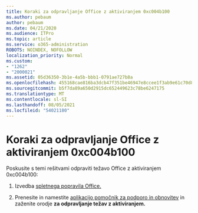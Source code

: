 ```yaml
---
title: Koraki za odpravljanje Office z aktiviranjem 0xc004b100
ms.author: pebaum
author: pebaum
ms.date: 04/21/2020
ms.audience: ITPro
ms.topic: article
ms.service: o365-administration
ROBOTS: NOINDEX, NOFOLLOW
localization_priority: Normal
ms.custom:
- "1262"
- "2000021"
ms.assetid: 05d36350-3b1e-4a5b-bbb1-0791ae727b8a
ms.openlocfilehash: 455168cae816ba3dcb47f351be46947e8ccee1f3ab9e61c70d82d49e5279ef85
ms.sourcegitcommit: b5f7da89a650d2915dc652449623c78be6247175
ms.translationtype: MT
ms.contentlocale: sl-SI
ms.lasthandoff: 08/05/2021
ms.locfileid: "54021180"
---
```

# <a name="steps-to-resolve-office-activation-error-0xc004b100"></a>Koraki za odpravljanje Office z aktiviranjem 0xc004b100

Poskusite s temi rešitvami odpraviti težavo Office z aktiviranjem 0xc004b100:
  
1. Izvedba [spletnega popravila Office.](https://support.office.com/article/7821d4b6-7c1d-4205-aa0e-a6b40c5bb88b)

2. Prenesite in namestite [aplikacijo pomočnik za podporo in obnovitev](https://aka.ms/SARA-OfficeActivation-Alchemy) in zaženite orodje **za odpravljanje težav z aktiviranjem.**
